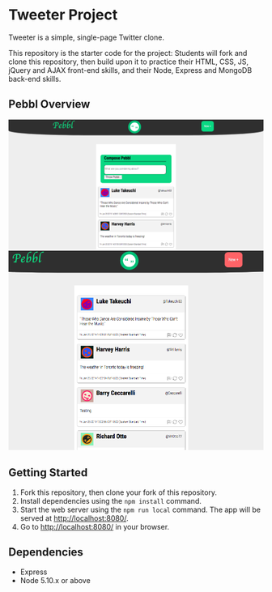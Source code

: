 # Tweeter Project

Tweeter is a simple, single-page Twitter clone.

This repository is the starter code for the project: Students will fork and clone this repository, then build upon it to practice their HTML, CSS, JS, jQuery and AJAX front-end skills, and their Node, Express and MongoDB back-end skills.

## Pebbl Overview 
!["Screenshot of Pebbl Homepage"](https://github.com/MarcGregi/pebbl/blob/master/Docs/Pebbl%20home.png?raw=true)
!["Screenshot of Pebbl Timeline"](https://github.com/MarcGregi/pebbl/blob/master/Docs/Pebbl%20timeline.png?raw=true)



## Getting Started

1. Fork this repository, then clone your fork of this repository.
2. Install dependencies using the `npm install` command.
3. Start the web server using the `npm run local` command. The app will be served at <http://localhost:8080/>.
4. Go to <http://localhost:8080/> in your browser.

## Dependencies

- Express
- Node 5.10.x or above
